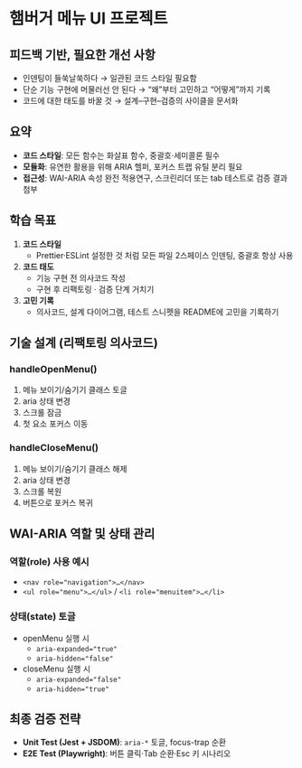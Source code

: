 # 햄버거 메뉴 UI 프로젝트

## 피드백 기반, 필요한 개선 사항
- 인덴팅이 들쑥날쑥하다 → 일관된 코드 스타일 필요함
- 단순 기능 구현에 머물러선 안 된다 → “왜”부터 고민하고 “어떻게”까지 기록  
- 코드에 대한 태도를 바꿀 것 → 설계–구현–검증의 사이클을 문서화

## 요약
- **코드 스타일**: 모든 함수는 화살표 함수, 중괄호·세미콜론 필수  
- **모듈화**: 유연한 활용을 위해 ARIA 헬퍼, 포커스 트랩 유틸 분리 필요
- **접근성**: WAI-ARIA 속성 완전 적용연구, 스크린리더 또는 tab 테스트로 검증 결과 첨부


## 학습 목표
1. **코드 스타일**  
   - Prettier·ESLint 설정한 것 처럼 모든 파일 2스페이스 인덴팅, 중괄호 항상 사용  
2. **코드 태도**  
   - 기능 구현 전 의사코드 작성  
   - 구현 후 리팩토링 · 검증 단계 거치기  
3. **고민 기록**  
   - 의사코드, 설계 다이어그램, 테스트 스니펫을 README에 고민을 기록하기  


## 기술 설계 (리팩토링 의사코드)
### handleOpenMenu()
1. 메뉴 보이기/숨기기 클래스 토글  
2. aria 상태 변경  
3. 스크롤 잠금  
4. 첫 요소 포커스 이동

### handleCloseMenu()
1. 메뉴 보이기/숨기기 클래스 해제  
2. aria 상태 변경  
3. 스크롤 복원  
4. 버튼으로 포커스 복귀


## WAI-ARIA 역할 및 상태 관리

### 역할(role) 사용 예시
- `<nav role="navigation">…</nav>`  
- `<ul role="menu">…</ul>` / `<li role="menuitem">…</li>`

### 상태(state) 토글
- openMenu 실행 시  
  - `aria-expanded="true"`  
  - `aria-hidden="false"`  
- closeMenu 실행 시  
  - `aria-expanded="false"`  
  - `aria-hidden="true"`

## 최종 검증 전략
- **Unit Test (Jest + JSDOM)**: `aria-*` 토글, focus-trap 순환  
- **E2E Test (Playwright)**: 버튼 클릭·Tab 순환·Esc 키 시나리오  

